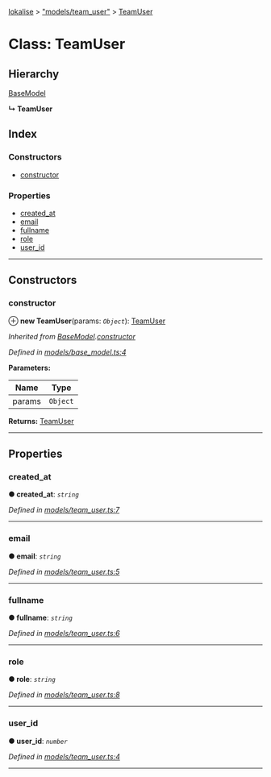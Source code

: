 [lokalise](../README.md) > ["models/team_user"](../modules/_models_team_user_.md) > [TeamUser](../classes/_models_team_user_.teamuser.md)

# Class: TeamUser

## Hierarchy

 [BaseModel](_models_base_model_.basemodel.md)

**↳ TeamUser**

## Index

### Constructors

* [constructor](_models_team_user_.teamuser.md#constructor)

### Properties

* [created_at](_models_team_user_.teamuser.md#created_at)
* [email](_models_team_user_.teamuser.md#email)
* [fullname](_models_team_user_.teamuser.md#fullname)
* [role](_models_team_user_.teamuser.md#role)
* [user_id](_models_team_user_.teamuser.md#user_id)

---

## Constructors

<a id="constructor"></a>

###  constructor

⊕ **new TeamUser**(params: *`Object`*): [TeamUser](_models_team_user_.teamuser.md)

*Inherited from [BaseModel](_models_base_model_.basemodel.md).[constructor](_models_base_model_.basemodel.md#constructor)*

*Defined in [models/base_model.ts:4](https://github.com/lokalise/node-lokalise-api/blob/7c5421a/src/models/base_model.ts#L4)*

**Parameters:**

| Name | Type |
| ------ | ------ |
| params | `Object` |

**Returns:** [TeamUser](_models_team_user_.teamuser.md)

___

## Properties

<a id="created_at"></a>

###  created_at

**● created_at**: *`string`*

*Defined in [models/team_user.ts:7](https://github.com/lokalise/node-lokalise-api/blob/7c5421a/src/models/team_user.ts#L7)*

___
<a id="email"></a>

###  email

**● email**: *`string`*

*Defined in [models/team_user.ts:5](https://github.com/lokalise/node-lokalise-api/blob/7c5421a/src/models/team_user.ts#L5)*

___
<a id="fullname"></a>

###  fullname

**● fullname**: *`string`*

*Defined in [models/team_user.ts:6](https://github.com/lokalise/node-lokalise-api/blob/7c5421a/src/models/team_user.ts#L6)*

___
<a id="role"></a>

###  role

**● role**: *`string`*

*Defined in [models/team_user.ts:8](https://github.com/lokalise/node-lokalise-api/blob/7c5421a/src/models/team_user.ts#L8)*

___
<a id="user_id"></a>

###  user_id

**● user_id**: *`number`*

*Defined in [models/team_user.ts:4](https://github.com/lokalise/node-lokalise-api/blob/7c5421a/src/models/team_user.ts#L4)*

___


